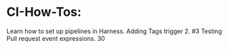 # CI-How-Tos: 
Learn how to set up pipelines in Harness.
Adding Tags trigger 2. #3
Testing Pull request event expressions. 30
